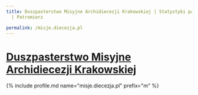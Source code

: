 ```yaml
---
title: Duszpasterstwo Misyjne Archidiecezji Krakowskiej | Statystyki patronite.pl
  | Patromierz

permalink: /misje.diecezja.pl
---
```


# [Duszpasterstwo Misyjne Archidiecezji Krakowskiej](https://patronite.pl/misje.diecezja.pl)

{% include profile.md name="misje.diecezja.pl" prefix="m" %}
